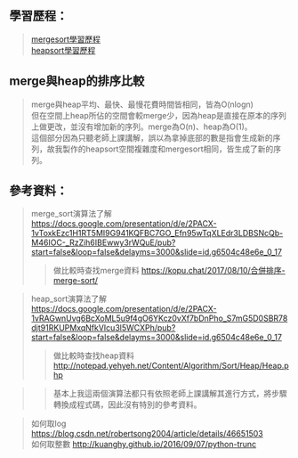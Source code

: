 ## 學習歷程：
> [mergesort學習歷程](https://nbviewer.jupyter.org/github/tzuchyi/class_exercise/blob/master/HW2/merge_sort_製作歷程.ipynb)  
> [heapsort學習歷程](https://nbviewer.jupyter.org/github/tzuchyi/class_exercise/blob/master/HW2/heap_sort_製作歷程.ipynb)  

## merge與heap的排序比較
> merge與heap平均、最快、最慢花費時間皆相同，皆為O(nlogn)    
> 但在空間上heap所佔的空間會較merge少，因為heap是直接在原本的序列上做更改，並沒有增加新的序列。merge為O(n)、heap為O(1)。  
> 這個部分因為只聽老師上課講解，誤以為拿掉底部的數是指會生成新的序列，故我製作的heapsort空間複雜度和mergesort相同，皆生成了新的序列。  

## 參考資料：  
> merge_sort演算法了解 https://docs.google.com/presentation/d/e/2PACX-1vToxkEzc1H1RT5MI9G941KQFBC7GO_Efn95wTqXLEdr3LDBSNcQb-M46IOC-_RzZih6IBEwwy3rWQuE/pub?start=false&loop=false&delayms=3000&slide=id.g6504c48e6e_0_17    
>> 做比較時查找merge資料 https://kopu.chat/2017/08/10/合併排序-merge-sort/  
  
> heap_sort演算法了解 https://docs.google.com/presentation/d/e/2PACX-1vRAGwnUvg6BcXoML5u9f4gO6YKcz0vXf7bDnPho_S7mG5D0SBR78djt91RKUPMxqNfkVIcu3l5WCXPh/pub?start=false&loop=false&delayms=3000&slide=id.g6504c48e6e_0_17  
>> 做比較時查找heap資料 http://notepad.yehyeh.net/Content/Algorithm/Sort/Heap/Heap.php  
  
>> 基本上我這兩個演算法都只有依照老師上課講解其進行方式，將步驟轉換成程式碼，因此沒有特別的參考資料。  
  
> 如何取log https://blog.csdn.net/robertsong2004/article/details/46651503  
> 如何取整數 http://kuanghy.github.io/2016/09/07/python-trunc
